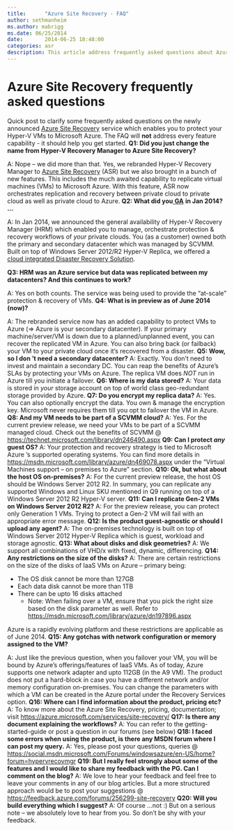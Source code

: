 ```yaml
---
title:      "Azure Site Recovery - FAQ"
author: sethmanheim
ms.author: mabrigg
ms.date: 06/25/2014
date:       2014-06-25 18:48:00
categories: asr
description: This article address frequently asked questions about Azure Site Recovery.
---
```

# Azure Site Recovery frequently asked questions

Quick post to clarify some frequently asked questions on the newly announced [Azure Site Recovery](https://azure.microsoft.com/services/site-recovery/) service which enables you to protect your Hyper-V VMs to Microsoft Azure. The FAQ will **not** address every feature capability - it should help you get started. **Q1: Did you just change the name from Hyper-V Recovery Manager to Azure Site Recovery?**

A: Nope – we did more than that. Yes, we rebranded Hyper-V Recovery Manager to [Azure Site Recovery](https://azure.microsoft.com/services/site-recovery/) (ASR) but we also brought in a bunch of new features. This includes the much awaited capability to replicate virtual machines (VMs) to Microsoft Azure. With this feature, ASR now orchestrates replication and recovery between private cloud to private cloud as well as private cloud to Azure. **Q2: What did you**[ **GA**](https://blogs.technet.com/b/in_the_cloud/archive/2014/01/16/announcing-the-ga-of-windows-azure-hyper-v-recovery-manager.aspx) **in Jan 2014? …**

A: In Jan 2014, we announced the general availability of Hyper-V Recovery Manager (HRM) which enabled you to manage, orchestrate protection & recovery workflows of *your* private clouds. You (as a customer) owned both the primary and secondary datacenter which was managed by SCVMM. Built on top of Windows Server 2012/R2 Hyper-V Replica, we offered a [cloud integrated Disaster Recovery Solution](https://blogs.technet.com/b/in_the_cloud/archive/2013/08/14/what-s-new-in-2012-r2-cloud-integrated-disaster-recovery.aspx).

**Q3: HRM was an Azure service but data was replicated between my datacenters? And this continues to work?**

A: Yes on both counts. The service was being used to provide the “at-scale” protection & recovery of VMs. **Q4: What is in preview as of June 2014 (now)?**

A: The rebranded service now has an added capability to protect VMs to Azure (=> Azure is your secondary datacenter). If your primary machine/server/VM is down due to a planned/unplanned event, you can recover the replicated VM in Azure. You can also bring back (or failback) your VM to your private cloud once it’s recovered from a disaster. **Q5: Wow, so I don ’t need a secondary datacenter?** A: Exactly. You don’t need to invest and maintain a secondary DC. You can reap the benefits of Azure’s SLAs by protecting your VMs on Azure. The replica VM does *NOT* run in Azure till you initiate a failover. **Q6: Where is my data stored?** A: Your data is stored in *your* storage account on top of world class geo-redundant storage provided by Azure. **Q7: Do you encrypt my replica data?** A: Yes. You can also optionally encrypt the data. You own  & manage the encryption key. Microsoft never requires them till you opt to failover the VM in Azure. **Q8: And my VM needs to be part of a SCVMM cloud?** A: Yes. For the current preview release, we need your VMs to be part of a SCVMM managed cloud. Check out the benefits of SCVMM @ <https://technet.microsoft.com/library/dn246490.aspx> **Q9: Can I protect _any_ guest OS?** A: Your protection and recovery strategy is tied to Microsoft Azure ’s supported operating systems. You can find more details in <https://msdn.microsoft.com/library/azure/dn469078.aspx> under the “Virtual Machines support – on premises to Azure” section. **Q10: Ok, but what about the host OS on-premises?** A: For the current preview release, the host OS should be Windows Server 2012 R2. In summary, you can replicate any supported Windows and Linux SKU mentioned in Q9 running on top of a Windows Server 2012 R2 Hyper-V server. **Q11: Can I replicate Gen-2 VMs on Windows Server 2012 R2?** A: For the preview release, you can protect only Generation 1 VMs. Trying to protect a Gen-2 VM will fail with an appropriate error message. **Q12: Is the product guest-agnostic or should I upload any agent?** A: The on-premises technology is built on top of Windows Server 2012 Hyper-V Replica which is guest, workload and storage agnostic. **Q13: What about disks and disk geometries?** A: We support all combinations of VHD/x with fixed, dynamic, differencing. **Q14: Any restrictions on the size of the disks?** A: There are certain restrictions on the size of the disks of IaaS VMs on Azure  – primary being:

  * The OS disk cannot be more than 127GB
  * Each data disk cannot be more than 1TB
  * There can be upto 16 disks attached 
    * Note: When failing over a VM, ensure that you pick the right size based on the disk parameter as well. Refer to <https://msdn.microsoft.com/library/azure/dn197896.aspx>

Azure is a rapidly evolving platform and these restrictions are applicable as of June 2014. **Q15: Any gotchas with network configuration or memory assigned to the VM?**

A: Just like the previous question, when you failover your VM, you will be bound by Azure’s offerings/features of IaaS VMs. As of today, Azure supports one network adapter and upto 112GB (in the A9 VM). The product does not put a hard-block in case you have a different network and/or memory configuration on-premises. You can change the parameters with which a VM can be created in the Azure portal under the Recovery Services option. **Q16: Where can I find information about the product, pricing etc?** A: To know more about the Azure Site Recovery, pricing, documentation; visit <https://azure.microsoft.com/services/site-recovery/> **Q17: Is there any document explaining the workflows?** A: You can refer to the getting-started-guide or post a question in our forums (see below) **Q18: I faced some errors when using the product, is there any MSDN forum where I can post my query.** A: Yes, please post your questions, queries @ <https://social.msdn.microsoft.com/Forums/windowsazure/en-US/home?forum=hypervrecovmgr> **Q19: But I really feel strongly about some of the features and I would like to share my feedback with the PG. Can I comment on the blog?** A: We love to hear your feedback and feel free to leave your comments in any of our blog articles. But a more structured approach would be to post your suggestions @ <https://feedback.azure.com/forums/256299-site-recovery> **Q20: Will you build everything which I suggest?** A: Of course …not :) But on a serious note – we absolutely love to hear from you. So don’t be shy with your feedback.
